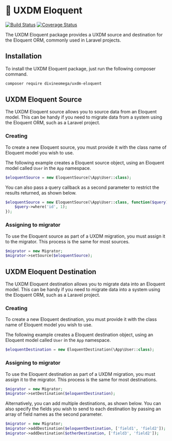 # 🔀 UXDM Eloquent

[![Build Status](https://travis-ci.com/DivineOmega/uxdm-eloquent.svg?branch=master)](https://travis-ci.com/DivineOmega/uxdm-eloquent)
[![Coverage Status](https://coveralls.io/repos/github/DivineOmega/uxdm-eloquent/badge.svg?branch=master)](https://coveralls.io/github/DivineOmega/uxdm-eloquent?branch=master)

The UXDM Eloquent package provides a UXDM source and destination for the
Eloquent ORM, commonly used in Laravel projects.

## Installation

To install the UXDM Eloquent package, just run the following composer 
command.

```bash
composer require divineomega/uxdm-eloquent
```

## UXDM Eloquent Source

The UXDM Eloquent source allows you to source data from an Eloquent model. This can be handy if you need to migrate data
from a system using the Eloquent ORM, such as a Laravel project.

### Creating

To create a new Eloquent source, you must provide it with the class name of Eloquent model you wish to use.

The following example creates a Eloquent source object, using an Eloquent model called `User` in the `App` namespace.

```php
$eloquentSource = new EloquentSource(\App\User::class);
```

You can also pass a query callback as a second parameter to restrict the results returned, as shown below.

```php
$eloquentSource = new EloquentSource(\App\User::class, function($query) {
    $query->where('id', 1);
});
```

### Assigning to migrator

To use the Eloquent source as part of a UXDM migration, you must assign it to the migrator. This process is the same for most sources.

```php
$migrator = new Migrator;
$migrator->setSource($eloquentSource);
```


## UXDM Eloquent Destination

The UXDM Eloquent destination allows you to migrate data into an Eloquent model. This can be handy if you need to migrate data
into a system using the Eloquent ORM, such as a Laravel project.

### Creating

To create a new Eloquent destination, you must provide it with the class name of Eloquent model you wish to use.

The following example creates a Eloquent destination object, using an Eloquent model called `User` in the `App` namespace.

```php
$eloquentDestination = new EloquentDestination(\App\User::class);
```

### Assigning to migrator

To use the Eloquent destination as part of a UXDM migration, you must assign it to the migrator. This process is the same for most destinations.

```php
$migrator = new Migrator;
$migrator->setDestination($eloquentDestination);
```

Alternatively, you can add multiple destinations, as shown below. You can also specify the fields you wish to send to each destination by 
passing an array of field names as the second parameter.

```php
$migrator = new Migrator;
$migrator->addDestination($eloquentDestination, ['field1', 'field2']);
$migrator->addDestination($otherDestination, ['field3', 'field2']);
```
